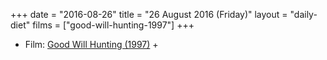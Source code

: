 +++
date = "2016-08-26"
title = "26 August 2016 (Friday)"
layout = "daily-diet"
films = ["good-will-hunting-1997"]
+++

<ul>
<li class="entry films">Film: <a href="/films/good-will-hunting-1997">Good Will Hunting (1997)</a> +</li>
</ul>